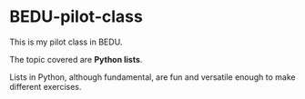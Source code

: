 # BEDU-pilot-class
This is my pilot class in BEDU.

The topic covered are **Python lists**. 

Lists in Python, although fundamental, are fun and versatile enough to make different exercises.
